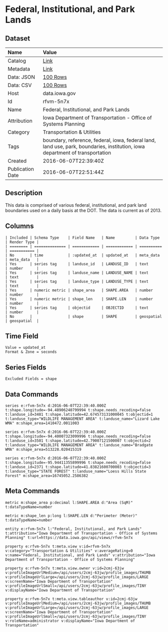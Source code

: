 # Federal, Institutional, and Park Lands

## Dataset

| Name | Value |
| :--- | :---- |
| Catalog | [Link](https://catalog.data.gov/dataset/federal-institutional-and-park-lands) |
| Metadata | [Link](https://data.iowa.gov/api/views/rfvm-5n7x) |
| Data: JSON | [100 Rows](https://data.iowa.gov/api/views/rfvm-5n7x/rows.json?max_rows=100) |
| Data: CSV | [100 Rows](https://data.iowa.gov/api/views/rfvm-5n7x/rows.csv?max_rows=100) |
| Host | data.iowa.gov |
| Id | rfvm-5n7x |
| Name | Federal, Institutional, and Park Lands |
| Attribution | Iowa Department of Transportation - Office of Systems Planning |
| Category | Transportation & Utilities |
| Tags | boundary, reference, federal, iowa, federal land, land use, park, boundaries, institution, iowa department of transportation |
| Created | 2016-06-07T22:39:40Z |
| Publication Date | 2016-06-07T22:51:44Z |

## Description

This data is comprised of various federal, institutional, and park land boundaries used on a daily basis at the DOT. The data is current as of 2013.

## Columns

```ls
| Included | Schema Type    | Field Name   | Name         | Data Type  | Render Type |
| ======== | ============== | ============ | ============ | ========== | =========== |
| No       | time           | :updated_at  | updated_at   | meta_data  | meta_data   |
| Yes      | series tag     | landuse_id   | LANDUSE_ID   | text       | number      |
| Yes      | series tag     | landuse_name | LANDUSE_NAME | text       | text        |
| Yes      | series tag     | landuse_type | LANDUSE_TYPE | text       | text        |
| Yes      | numeric metric | shape_area   | SHAPE.AREA   | number     | number      |
| Yes      | numeric metric | shape_len    | SHAPE.LEN    | number     | number      |
| Yes      | series tag     | objectid     | OBJECTID     | text       | number      |
| No       |                | shape        | SHAPE        | geospatial | geospatial  |
```

## Time Field

```ls
Value = updated_at
Format & Zone = seconds
```

## Series Fields

```ls
Excluded Fields = shape
```

## Data Commands

```ls
series e:rfvm-5n7x d:2016-06-07T22:39:40.000Z t:shape.longitude=-94.48906240799994 t:shape.needs_recoding=false t:landuse_id=3481 t:shape.latitude=42.674573131000045 t:objectid=1 t:landuse_type="WILDLIFE MANAGEMENT AREA" t:landuse_name="Lizard Lake WMA" m:shape_area=1410472.0011003

series e:rfvm-5n7x d:2016-06-07T22:39:40.000Z t:shape.longitude=-94.40007323099996 t:shape.needs_recoding=false t:landuse_id=3501 t:shape.latitude=42.79007121500007 t:objectid=2 t:landuse_type="WILDLIFE MANAGEMENT AREA" t:landuse_name="Bradgate WMA" m:shape_area=513228.020415319

series e:rfvm-5n7x d:2016-06-07T22:39:40.000Z t:shape.longitude=-95.94411355899996 t:shape.needs_recoding=false t:landuse_id=2371 t:shape.latitude=41.83821600700003 t:objectid=3 t:landuse_type="STATE FOREST" t:landuse_name="Loess Hills State Forest" m:shape_area=16745052.2586382
```

## Meta Commands

```ls
metric m:shape_area p:decimal l:SHAPE.AREA d:"Area (SqM)" t:dataTypeName=number

metric m:shape_len p:long l:SHAPE.LEN d:"Perimeter (Meter)" t:dataTypeName=number

entity e:rfvm-5n7x l:"Federal, Institutional, and Park Lands" t:attribution="Iowa Department of Transportation - Office of Systems Planning" t:url=https://data.iowa.gov/api/views/rfvm-5n7x

property e:rfvm-5n7x t:meta.view v:id=rfvm-5n7x v:category="Transportation & Utilities" v:averageRating=0 v:name="Federal, Institutional, and Park Lands" v:attribution="Iowa Department of Transportation - Office of Systems Planning"

property e:rfvm-5n7x t:meta.view.owner v:id=2cmj-63jw v:profileImageUrlMedium=/api/users/2cmj-63jw/profile_images/THUMB v:profileImageUrlLarge=/api/users/2cmj-63jw/profile_images/LARGE v:screenName="Iowa Department of Transportation" v:profileImageUrlSmall=/api/users/2cmj-63jw/profile_images/TINY v:displayName="Iowa Department of Transportation"

property e:rfvm-5n7x t:meta.view.tableauthor v:id=2cmj-63jw v:profileImageUrlMedium=/api/users/2cmj-63jw/profile_images/THUMB v:profileImageUrlLarge=/api/users/2cmj-63jw/profile_images/LARGE v:screenName="Iowa Department of Transportation" v:profileImageUrlSmall=/api/users/2cmj-63jw/profile_images/TINY v:roleName=administrator v:displayName="Iowa Department of Transportation"
```